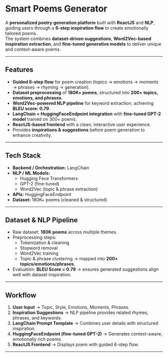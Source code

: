 # Smart Poems Generator

A **personalized poetry generation platform** built with **ReactJS** and **NLP**, guiding users through a **6-step inspiration flow** to create emotionally tailored poems.  
The system combines **dataset-driven suggestions**, **Word2Vec-based inspiration extraction**, and **fine-tuned generative models** to deliver unique and context-aware poems.

---

## Features
- **Guided 6-step flow** for poem creation (topics → emotions → moments → phrases → rhyming → generation).  
- **Dataset preprocessing** of **180K+ poems**, structured into **200+ topics, emotions, and phrases**.  
- **Word2Vec-powered NLP pipeline** for keyword extraction, achieving **BLEU score: 0.79**.  
- **LangChain + HuggingFaceEndpoint integration** with **fine-tuned GPT-2 model** trained on 300+ poems.  
- **ReactJS-based frontend** with a clean, interactive user experience.  
- Provides **inspirations & suggestions** before poem generation to enhance creativity.  

---

## Tech Stack
- **Backend / Orchestration:** LangChain  
- **NLP / ML Models:**  
  - Hugging Face Transformers  
  - GPT-2 (fine-tuned)  
  - Word2Vec (topic & phrase extraction)  
- **APIs:** HuggingFaceEndpoint  
- **Dataset:** 180K+ poems (cleaned & structured)

---

## Dataset & NLP Pipeline
- Raw dataset: **180K poems** across multiple themes.  
- Preprocessing steps:  
  - Tokenization & cleaning  
  - Stopword removal  
  - Word2Vec training  
  - Topic & phrase clustering → mapped into **200+ topics/emotions/phrases**.  
- Evaluation: **BLEU Score = 0.79** → ensures generated suggestions align well with dataset inspiration.  

---

## Workflow
1. **User Input** → Topic, Style, Emotions, Moments, Phrases.  
2. **Inspiration Suggestions** → NLP pipeline provides related rhymes, phrases, and keywords.  
3. **LangChain Prompt Template** → Combines user details with structured inspiration.  
4. **HuggingFaceEndpoint (fine-tuned GPT-2)** → Generates context-aware, emotionally rich poems.  
5. **ReactJS Frontend** → Displays poem with guided 6-step flow.  

---
